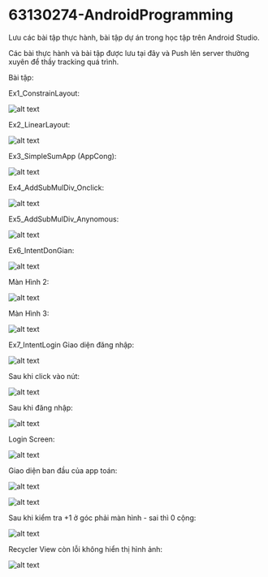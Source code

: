 # 63130274-AndroidProgramming
Lưu các bài tập thực hành, bài tập dự án trong học tập trên Android Studio.

Các bài thực hành và bài tập được lưu tại đây và Push lên server thường xuyên để thầy tracking quá trình.

Bài tập:

Ex1_ConstrainLayout:

![alt text](image-3.png)

Ex2_LinearLayout:

![alt text](image-4.png)

Ex3_SimpleSumApp (AppCong):

![alt text](image-5.png)

Ex4_AddSubMulDiv_Onclick:

![alt text](image-6.png)

Ex5_AddSubMulDiv_Anynomous:

![alt text](image-7.png)

Ex6_IntentDonGian:

![alt text](image-8.png)

Màn Hình 2:

![alt text](image-9.png)

Màn Hình 3:

![alt text](image-10.png)


Ex7_IntentLogin
Giao diện đăng nhập:


![alt text](image.png)

Sau khi click vào nút:


![alt text](image-1.png)

Sau khi đăng nhập:

![alt text](image-2.png)


Login Screen:

![alt text](image-11.png)

Giao diện ban đầu của app toán:

![alt text](image-12.png)

![alt text](image-13.png)

Sau khi kiểm tra +1 ở góc phải màn hình - sai thì 0 cộng:

![alt text](image-14.png)

Recycler View còn lỗi không hiển thị hình ảnh:

![alt text](image-15.png)

